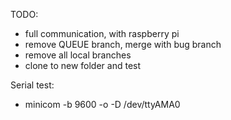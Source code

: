 TODO:
*    full communication, with raspberry pi
*    remove QUEUE branch, merge with bug branch
*    remove all local branches
*    clone to new folder and test

Serial test:
*   minicom -b 9600 -o -D /dev/ttyAMA0
